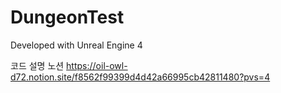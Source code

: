# DungeonTest

Developed with Unreal Engine 4

코드 설명 노션
https://oil-owl-d72.notion.site/f8562f99399d4d42a66995cb42811480?pvs=4
